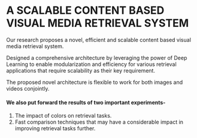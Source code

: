A SCALABLE CONTENT BASED VISUAL MEDIA RETRIEVAL SYSTEM
========================================================

Our research proposes a novel, efficient and scalable content based visual media retrieval system. 

Designed a comprehensive architecture by leveraging the power of Deep Learning to enable modularization and efficiency for various retrieval applications that require scalability as their key requirement. 

The proposed novel architecture is flexible to work for both images and videos conjointly. 

#### We also put forward the results of two important experiments-
1. The impact of colors on retrieval tasks.  
2. Fast comparison techniques that may have a considerable impact in improving retrieval tasks further.
